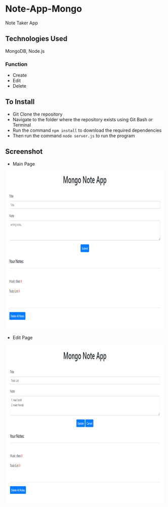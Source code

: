 # Note-App-Mongo

Note Taker App

## Technologies Used
MongoDB, Node.js

### Function

* Create
* Edit
* Delete

## To Install

* Git Clone the repository
* Navigate to the folder where the repository exists using Git Bash or Terminal
* Run the command `npm install` to download the required dependencies
* Then run the command `node server.js` to run the program

## Screenshot
* Main Page
<p align="center">
  <img width="500" height="500" src="./images/mongoNoteAppMainPage.PNG">
</p>

* Edit Page
<p align="center">
  <img width="500" height="500" src="./images/mongoNoteAppEditPage.PNG">
</p>

